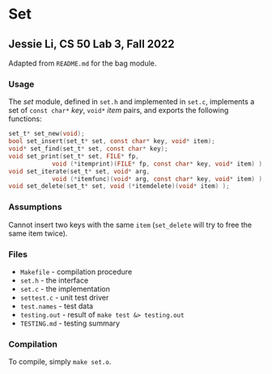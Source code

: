 # Set
## Jessie Li, CS 50 Lab 3, Fall 2022
Adapted from `README.md` for the bag module.

### Usage

The *set* module, defined in `set.h` and implemented in `set.c`, implements a set of `const char*` _key_, `void*` _item_ pairs, and exports the following functions:

```c
set_t* set_new(void);
bool set_insert(set_t* set, const char* key, void* item);
void* set_find(set_t* set, const char* key);
void set_print(set_t* set, FILE* fp, 
            void (*itemprint)(FILE* fp, const char* key, void* item) );
void set_iterate(set_t* set, void* arg,
            void (*itemfunc)(void* arg, const char* key, void* item) );
void set_delete(set_t* set, void (*itemdelete)(void* item) );
```

### Assumptions

Cannot insert two keys with the same `item` (`set_delete` will try to free the same item twice).

### Files

* `Makefile` - compilation procedure
* `set.h` - the interface
* `set.c` - the implementation
* `settest.c` - unit test driver
* `test.names` - test data
* `testing.out` - result of `make test &> testing.out`
* `TESTING.md` - testing summary

### Compilation

To compile, simply `make set.o`.
